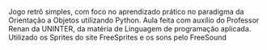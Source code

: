 Jogo retrô simples, com foco no aprendizado prático no paradigma da Orientação a Objetos utilizando Python.
Aula feita com auxílio do Professor Renan da UNINTER, da matéria de Linguagem de programação aplicada.
Utilizado os Sprites do site FreeSprites e os sons pelo FreeSound
